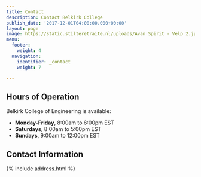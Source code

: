 ```yaml
---
title: Contact
description: Contact Belkirk College
publish_date: '2017-12-01T04:00:00.000+00:00'
layout: page
image: https://static.stilteretraite.nl/uploads/Avan Spirit - Velp 2.jpg
menu:
  footer:
    weight: 4
  navigation:
    identifier: _contact
    weight: 7

---
```

## Hours of Operation
Belkirk College of Engineering is available:

- **Monday-Friday**, 8:00am to 6:00pm EST
- **Saturdays**, 8:00am to 5:00pm EST
- **Sundays**, 9:00am to 12:00pm EST

## Contact Information
{% include address.html %}